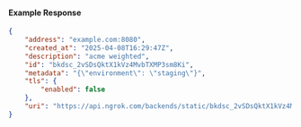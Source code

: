 <!-- Code generated for API Clients. DO NOT EDIT. -->

#### Example Response

```json
{
	"address": "example.com:8080",
	"created_at": "2025-04-08T16:29:47Z",
	"description": "acme weighted",
	"id": "bkdsc_2vSDsQktX1kVz4MvbTXMP3sm8Ki",
	"metadata": "{\"environment\": \"staging\"}",
	"tls": {
		"enabled": false
	},
	"uri": "https://api.ngrok.com/backends/static/bkdsc_2vSDsQktX1kVz4MvbTXMP3sm8Ki"
}
```
